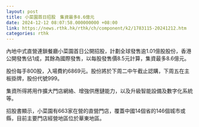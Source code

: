 ```yaml
---
layout: post
title: 小菜園首日招股　集資最多8.6億元
date: 2024-12-12 08:07:58.000000000 +08:00
link: https://news.rthk.hk/rthk/ch/component/k2/1783115-20241212.htm
categories: rthk
---
```


內地中式直營連鎖餐廳小菜園首日公開招股，計劃全球發售逾1.01億股股份，香港公開發售佔1成，其餘為國際發售，以每股發售價8.5元計算，集資最多8.6億元。

股份每手800股，入場費約6869元。股份將於下周二中午截止認購，下周五在主板掛牌，股份代號999。

集資所得將用作擴大門店網絡、增強供應鏈能力，以及升級智能設備及數字化系統等。

招股書顯示，小菜園有663家在營的直營門店，覆蓋中國14個省的146個城市或縣，目前主要門店經營地區位於華東地區。
